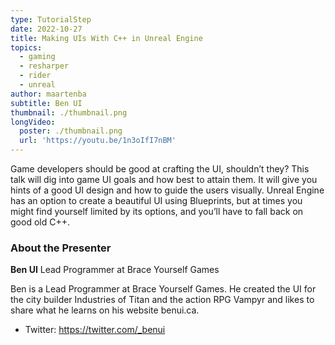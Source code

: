 ```yaml
---
type: TutorialStep
date: 2022-10-27
title: Making UIs With C++ in Unreal Engine
topics:
  - gaming
  - resharper
  - rider
  - unreal
author: maartenba
subtitle: Ben UI
thumbnail: ./thumbnail.png
longVideo:
  poster: ./thumbnail.png
  url: 'https://youtu.be/1n3oIfI7nBM'
---
```


Game developers should be good at crafting the UI, shouldn’t they? This talk will dig into game UI goals and how best to attain them. It will give you hints of a good UI design and how to guide the users visually. Unreal Engine has an option to create a beautiful UI using Blueprints, but at times you might find yourself limited by its options, and you’ll have to fall back on good old C++.

### About the Presenter

**Ben UI** Lead Programmer at Brace Yourself Games

Ben is a Lead Programmer at Brace Yourself Games. He created the UI for the city builder Industries of Titan and the action RPG Vampyr and likes to share what he learns on his website benui.ca.

* Twitter: https://twitter.com/_benui
